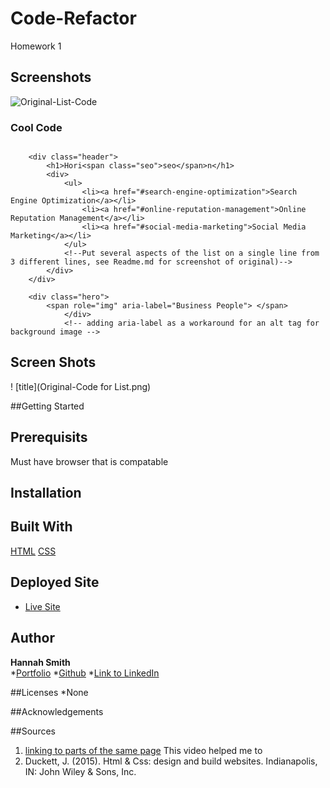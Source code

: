 # Code-Refactor
Homework 1

## Screenshots
![Original-List-Code](/Code-Refactor/images/brand-awareness.png)



### Cool Code

```

    <div class="header">
        <h1>Hori<span class="seo">seo</span>n</h1>
        <div>
            <ul>
                <li><a href="#search-engine-optimization">Search Engine Optimization</a></li>
                <li><a href="#online-reputation-management">Online Reputation Management</a></li>
                <li><a href="#social-media-marketing">Social Media Marketing</a></li>   
            </ul>
            <!--Put several aspects of the list on a single line from 3 different lines, see Readme.md for screenshot of original)-->
        </div>
    </div>
```

```
    <div class="hero">
        <span role="img" aria-label="Business People"> </span>
            </div>
            <!-- adding aria-label as a workaround for an alt tag for background image -->
```



## Screen Shots

! [title](Original-Code for List.png)

##Getting Started

## Prerequisits

Must have browser that is compatable

## Installation



## Built With
[HTML](https://developer.mozilla.org/en-US/docs/Web/HTML)
[CSS](https://developer.mozilla.org/en-US/docs/Web/CSS)



## Deployed Site

* [Live Site](https://hannahpsmith1.github.io/Code-Refactor/#search-engine-optimization)

## Author
**Hannah Smith**  
*[Portfolio](https://github.com/hannahpsmith1)
*[Github](https://github.com/hannahpsmith1/Code-Refactor)
*[Link to LinkedIn](https://www.linkedin.com/in/hannah-patience-smith/)

##Licenses
*None

##Acknowledgements


##Sources
1. [linking to parts of the same page](https://www.youtube.com/watch?v=bCt2FnyY7AE) This video helped me to 
2. Duckett, J. (2015). Html & Css: design and build websites. Indianapolis, IN: John Wiley & Sons, Inc.

